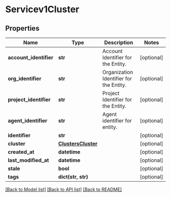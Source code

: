 # Servicev1Cluster

## Properties
Name | Type | Description | Notes
------------ | ------------- | ------------- | -------------
**account_identifier** | **str** | Account Identifier for the Entity. | [optional] 
**org_identifier** | **str** | Organization Identifier for the Entity. | [optional] 
**project_identifier** | **str** | Project Identifier for the Entity. | [optional] 
**agent_identifier** | **str** | Agent identifier for entity. | [optional] 
**identifier** | **str** |  | [optional] 
**cluster** | [**ClustersCluster**](ClustersCluster.md) |  | [optional] 
**created_at** | **datetime** |  | [optional] 
**last_modified_at** | **datetime** |  | [optional] 
**stale** | **bool** |  | [optional] 
**tags** | **dict(str, str)** |  | [optional] 

[[Back to Model list]](../README.md#documentation-for-models) [[Back to API list]](../README.md#documentation-for-api-endpoints) [[Back to README]](../README.md)

